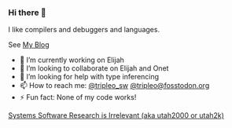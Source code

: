 ### Hi there 👋

I like compilers and debuggers and languages.

See [My Blog](https://tripleo1.github.io/)

<!--
**tripleo1/tripleo1** is a ✨ _special_ ✨ repository because its `README.md` (this file) appears on your GitHub profile.

Here are some ideas to get you started:

- 🌱 I’m currently learning ...
- 💬 Ask me about ...
- 😄 Pronouns: ...
-->

- 🔭 I’m currently working on Elijah
- 👯 I’m looking to collaborate on Elijah and Onet
- 🤔 I’m looking for help with type inferencing
- 📫 How to reach me: [@tripleo_sw](https://twitter.com/tripleo_sw) [@tripleo@fosstodon.org](https://fosstodon.org/@tripleo)
- ⚡ Fun fact: None of my code works!


[Systems Software Research is Irrelevant (aka utah2000 or utah2k)](http://doc.cat-v.org/bell_labs/utah2000/utah2000.html)

